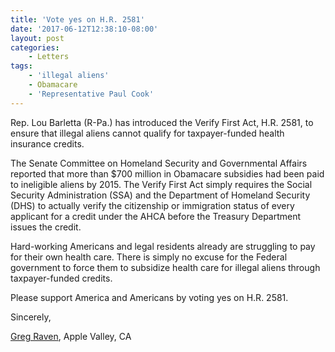 ```yaml
---
title: 'Vote yes on H.R. 2581'
date: '2017-06-12T12:38:10-08:00'
layout: post
categories:
    - Letters
tags:
    - 'illegal aliens'
    - Obamacare
    - 'Representative Paul Cook'
---
```


Rep. Lou Barletta (R-Pa.) has introduced the Verify First Act, H.R. 2581, to ensure that illegal aliens cannot qualify for taxpayer-funded health insurance credits.

The Senate Committee on Homeland Security and Governmental Affairs reported that more than $700 million in Obamacare subsidies had been paid to ineligible aliens by 2015. The Verify First Act simply requires the Social Security Administration (SSA) and the Department of Homeland Security (DHS) to actually verify the citizenship or immigration status of every applicant for a credit under the AHCA before the Treasury Department issues the credit.

Hard-working Americans and legal residents already are struggling to pay for their own health care. There is simply no excuse for the Federal government to force them to subsidize health care for illegal aliens through taxpayer-funded credits.

Please support America and Americans by voting yes on H.R. 2581.

Sincerely,

[Greg Raven](https://www.gregraven.org), Apple Valley, CA